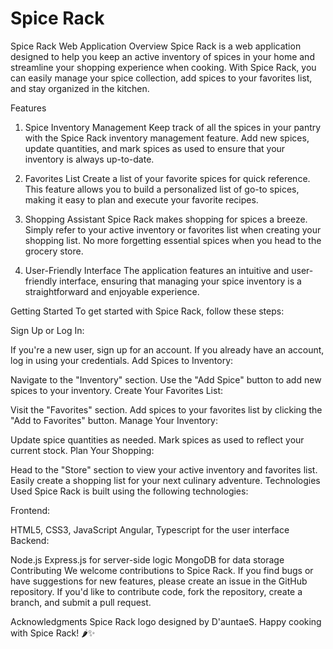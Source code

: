 # Spice Rack

Spice Rack Web Application
Overview
Spice Rack is a web application designed to help you keep an active inventory of spices in your home and streamline your shopping experience when cooking. With Spice Rack, you can easily manage your spice collection, add spices to your favorites list, and stay organized in the kitchen.

Features
1. Spice Inventory Management
Keep track of all the spices in your pantry with the Spice Rack inventory management feature. Add new spices, update quantities, and mark spices as used to ensure that your inventory is always up-to-date.

2. Favorites List
Create a list of your favorite spices for quick reference. This feature allows you to build a personalized list of go-to spices, making it easy to plan and execute your favorite recipes.

3. Shopping Assistant
Spice Rack makes shopping for spices a breeze. Simply refer to your active inventory or favorites list when creating your shopping list. No more forgetting essential spices when you head to the grocery store.

4. User-Friendly Interface
The application features an intuitive and user-friendly interface, ensuring that managing your spice inventory is a straightforward and enjoyable experience.

Getting Started
To get started with Spice Rack, follow these steps:

Sign Up or Log In:

If you're a new user, sign up for an account.
If you already have an account, log in using your credentials.
Add Spices to Inventory:

Navigate to the "Inventory" section.
Use the "Add Spice" button to add new spices to your inventory.
Create Your Favorites List:

Visit the "Favorites" section.
Add spices to your favorites list by clicking the "Add to Favorites" button.
Manage Your Inventory:

Update spice quantities as needed.
Mark spices as used to reflect your current stock.
Plan Your Shopping:

Head to the "Store" section to view your active inventory and favorites list.
Easily create a shopping list for your next culinary adventure.
Technologies Used
Spice Rack is built using the following technologies:

Frontend:

HTML5, CSS3, JavaScript
Angular, Typescript for the user interface
Backend:

Node.js
Express.js for server-side logic
MongoDB for data storage
Contributing
We welcome contributions to Spice Rack. If you find bugs or have suggestions for new features, please create an issue in the GitHub repository. If you'd like to contribute code, fork the repository, create a branch, and submit a pull request.

Acknowledgments
Spice Rack logo designed by D'auntaeS.
Happy cooking with Spice Rack! 🌶️✨
